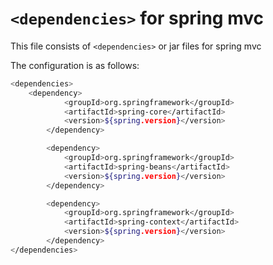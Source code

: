 # ```<dependencies>``` for spring mvc

This file consists of ```<dependencies>``` or jar files for spring mvc

The configuration is as follows:

```sh
<dependencies>
    <dependency>
			<groupId>org.springframework</groupId>
			<artifactId>spring-core</artifactId>
			<version>${spring.version}</version>
		</dependency>

		<dependency>
			<groupId>org.springframework</groupId>
			<artifactId>spring-beans</artifactId>
			<version>${spring.version}</version>
		</dependency>

		<dependency>
			<groupId>org.springframework</groupId>
			<artifactId>spring-context</artifactId>
			<version>${spring.version}</version>
		</dependency>
</dependencies>
```
